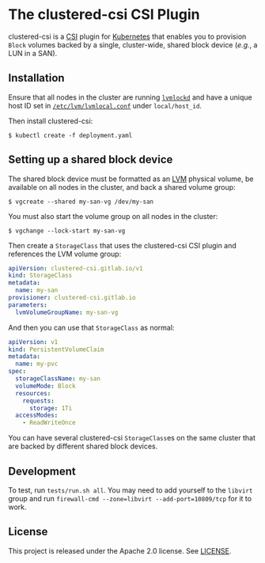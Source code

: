 # The clustered-csi CSI Plugin

clustered-csi is a [CSI] plugin for [Kubernetes] that enables you to provision
`Block` volumes backed by a single, cluster-wide, shared block device (*e.g.*, a
LUN in a SAN).

## Installation

Ensure that all nodes in the cluster are running [`lvmlockd`] and have a unique
host ID set in [`/etc/lvm/lvmlocal.conf`] under `local/host_id`.

Then install clustered-csi:

```console
$ kubectl create -f deployment.yaml
```

## Setting up a shared block device

The shared block device must be formatted as an [LVM] physical volume, be
available on all nodes in the cluster, and back a shared volume group:

```console
$ vgcreate --shared my-san-vg /dev/my-san
```

You must also start the volume group on all nodes in the cluster:

```console
$ vgchange --lock-start my-san-vg
```

Then create a `StorageClass` that uses the clustered-csi CSI plugin and
references the LVM volume group:

```yaml
apiVersion: clustered-csi.gitlab.io/v1
kind: StorageClass
metadata:
  name: my-san
provisioner: clustered-csi.gitlab.io
parameters:
  lvmVolumeGroupName: my-san-vg
```

And then you can use that `StorageClass` as normal:

```yaml
apiVersion: v1
kind: PersistentVolumeClaim
metadata:
  name: my-pvc
spec:
  storageClassName: my-san
  volumeMode: Block
  resources:
    requests:
      storage: 1Ti
  accessModes:
    - ReadWriteOnce
```

You can have several clustered-csi `StorageClass`es on the same cluster that are
backed by different shared block devices.

## Development

To test, run `tests/run.sh all`. You may need to add yourself to the `libvirt`
group and run `firewall-cmd --zone=libvirt --add-port=10809/tcp` for it to work.

## License

This project is released under the Apache 2.0 license. See [LICENSE](LICENSE).

[CSI]: https://github.com/container-storage-interface/spec
[`/etc/lvm/lvmlocal.conf`]: https://man7.org/linux/man-pages/man5/lvm.conf.5.html
[Kubernetes]: https://kubernetes.io/
[LVM]: https://man7.org/linux/man-pages/man8/lvm.8.html
[`lvmlockd`]: https://man7.org/linux/man-pages/man8/lvmlockd.8.html
